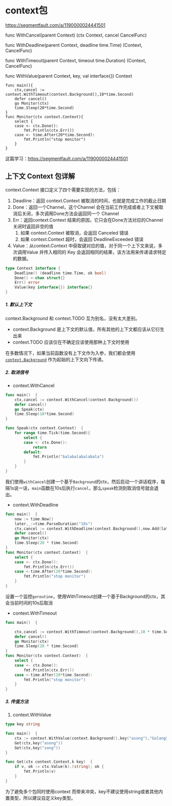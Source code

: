 # context包

https://segmentfault.com/a/1190000024441501

func WithCancel(parent Context) (ctx Context, cancel CancelFunc)

func WithDeadline(parent Context, deadline time.Time) (Context, CancelFunc)

func WithTimeout(parent Context, timeout time.Duration) (Context, CancelFunc)

func WithValue(parent Context, key, val interface{}) Context

```
func main(){
	ctx,cancel := context.WithTimeout(context.Background(),10*time.Second)
	defer cancel()
	go Monitor(ctx)
	time.Sleep(20*time.Second)
}
func Monitor(ctx context.Context){
	select {
	case <- ctx.Done():
		fmt.Println(ctx.Err())
	case <- time.After(20*time.Second):
		fmt.Println("stop monitor")
	}
}
```

这篇学习：https://segmentfault.com/a/1190000024441501

## 上下文 Context 包详解

context.Context 接口定义了四个需要实现的方法，包括：

1. Deadline：返回 context.Context 被取消的时间，也就是完成工作的截止日期
2. Done：返回一个Channel，这个Channel 会在当前工作完成或者上下文被取消后关闭，多次调用Done方法会返回同一个 Channel
3. Err：返回context.Context 结束的原因，它只会在Done方法对应的Channel关闭时返回非空的值
    1. 如果 context.Context 被取消，会返回 Canceled 错误
    2. 如果 context.Context 超时，会返回 DeadlineExceeded 错误
4. Value：从context.Context 中获取键对应的值，对于同一个上下文来说，多次调用Value 并传入相同的 Key 会返回相同的结果，该方法用来传递请求特定的数据。

```go
type Context interface {
	Deadline() (deadline time.Time, ok bool)
	Done() <-chan struct{}
	Err() error
	Value(key interface{}) interface{}
}
```

##### 1. 默认上下文

context.Background 和 context.TODO 互为别名，没有太大差别。

- context.Background 是上下文的默认值，所有其他的上下文都应该从它衍生出来
- context.TODO 应该仅在不确定应该使用那种上下文时使用

在多数情况下，如果当前函数没有上下文作为入参，我们都会使用 [`context.Background`](https://draveness.me/golang/tree/context.Background) 作为起始的上下文向下传递。

##### 2. 取消信号

- context.WithCancel 

```go
func main()  {
    ctx,cancel := context.WithCancel(context.Background())
    defer cancel()
    go Speak(ctx)
    time.Sleep(10*time.Second)
}

func Speak(ctx context.Context)  {
    for range time.Tick(time.Second){
        select {
        case <- ctx.Done():
            return
        default:
            fmt.Println("balabalabalabala")
        }
    }
}
```

我们使用`withCancel`创建一个基于`Background`的ctx，然后启动一个讲话程序，每隔1s说一话，`main`函数在10s后执行`cancel`，那么`speak`检测到取消信号就会退出。

- context.WithDeadline

```go
func main()  {
    now := time.Now()
    later,_:=time.ParseDuration("10s")
    ctx,cancel := context.WithDeadline(context.Background(),now.Add(later))
    defer cancel()
    go Monitor(ctx)
    time.Sleep(20 * time.Second)
}
func Monitor(ctx context.Context)  {
    select {
    case <- ctx.Done():
        fmt.Println(ctx.Err())
    case <-time.After(20*time.Second):
        fmt.Println("stop monitor")
    }
}
```

设置一个监控`goroutine`，使用WithTimeout创建一个基于Background的ctx，其会当前时间的10s后取消

- context.WithTimeout

```go
func main()  {

    ctx,cancel := context.WithTimeout(context.Background(),10 * time.Second)
    defer cancel()
    go Monitor(ctx)
    time.Sleep(20 * time.Second)
}
func Monitor(ctx context.Context)  {
    select {
    case <- ctx.Done():
        fmt.Println(ctx.Err())
    case <-time.After(20*time.Second):
        fmt.Println("stop monitor")
    }
}
```

##### 3. 传值方法

1. context.WithValue

```go
type key string

func main()  {
    ctx := context.WithValue(context.Background(),key("asong"),"Golang梦工厂")
    Get(ctx,key("asong"))
    Get(ctx,key("song"))
}

func Get(ctx context.Context,k key)  {
    if v, ok := ctx.Value(k).(string); ok {
        fmt.Println(v)
    }
}
```

为了避免多个包同时使用context 而带来冲突，key不建议使用string或者其他内置类型，所以建议自定义key类型。

 



























